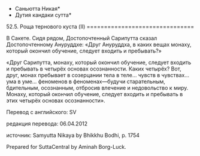 * Саньютта Никая*
* Дутия кандаки сутта*

52\.5\. Роща тернового куста \(II\)
\=\=\=\=\=\=\=\=\=\=\=\=\=\=\=\=\=\=\=\=\=\=\=\=\=\=\=\=\=\=\=

В Сакете\. Сидя рядом, Достопочтенный Сарипутта сказал Достопочтенному Ануруддхе: «Друг Ануруддха, в каких вещах монаху, который окончил обучение, следует входить и пребывать?»

«Друг Сарипутта, монаху, который окончил обучение, следует входить и пребывать в четырёх основах осознанности\. Каких четырёх? Вот, друг, монах пребывает в созерцании тела в теле… чувств в чувствах… ума в уме… феноменов в феноменах—будучи старательным, бдительным, осознанным, отбросив влечение и недовольство к миру\. Монаху, который окончил обучение, следует входить и пребывать в этих четырёх основах осознанности»\.

Перевод с английского: SV

редакция перевода: 06\.04\.2012

источник: Samyutta Nikaya by Bhikkhu Bodhi, p\. 1754

Prepared for SuttaCentral by Aminah Borg\-Luck\.